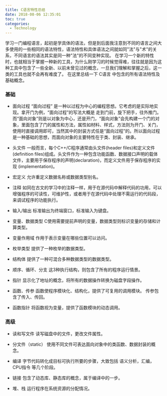 ```yaml
---
title: C语言特性总结
date: 2018-08-06 12:35:01
toc: true
categories:
  - Technology
---
```

学习一门编程语言，起初是学具体的语法，但是到后面我注意到不同的语言之间大多使用的一些相同的语法特性，语法特性和具体语法之间就如同"法"与"术"的关系，不同语言的语法其实是同一种"法"的不同变种实现。
在学习一个新的特性时，也就相当于掌握一种新的工具，为什么刚学习的时候觉得难，往往就是因为这种工具中包含了一些全新、以前未曾见过的概念，一旦我们理解和掌握之后，这一类的工具也就不会再有难度了。
在这里总结一下 C语言 中包含的所有语法特性及基础概念。

<!--more-->
### 基础
* 面向过程
  “面向过程” 是一种以过程为中心的编程思想。它考虑的是实际地实现。拿开门为例，“面向过程”的写法大概是 走到门前，旋下把手，往外推门。而“面向对象”则是以对象为中心，还是开门，“面向对象”会先构建一个门的对象，里面包含了门的属性和方法，属性如材料、样式，方法则为开门、关门，使用时直接调用即可，当然其中的封装方式任是“面向过程”的。所以面向过程是一种基础的思想，而面向对象的主要特性在于类、封装、继承。

* 头文件
  一般而言，每个C++/C程序通常由头文件(header files)和定义文件(definition files)组成。头文件作为一种包含功能函数、数据接口声明的载体文件，主要用于保存程序的声明(declaration)，而定义文件用于保存程序的实现 (implementation)。

* 宏定义
  允许重定义数据名称或数据类型别名。

* 注释
  如同在古文的学习中的注释一样，用于在源代码中解释代码的功用，可以增强程序的可读性，可维护性，或者用于在源代码中处理不需运行的代码段，来调试程序的功能执行。

* 输入/输出
  标准输出为终端窗口，标准输入为键盘。

* 变量、数据类型
  C使用需要提前声明的变量，数据类型则标识变量的存储和计算类型。

* 变量作用域
  作用于表示变量在哪些位置可以访问。

* 枚举类型
  提供了一种枚举的数据类型。

* 结构体
  提供了一种可混合多种数据类型的数据类型。

* 顺序、循环、分支
  这3种执行结构，则包含了所有的程序运行情景。

* 指针
  显示化了地址的概念，将所有的数据操作转换为磁盘字段操作。

* 函数、传参
  函数使程序模块化、结构化，提供了可复用的调用模块。
  传参包含了传入、传回。

* 函数指针
  将函数视为变量，提供了函数模块的动态调用。

### 高级
* 读和写文件
  读写磁盘中的文件，更改文件属性。

* 分文件（static）
  使用不同文件可表达面向对象中的类函数、数据封装的概念。

* 编译
  字节代码转化成目标可执行所要的步骤，大致包括 语义分析，汇编，CPU指令 等几个阶段。

* 链接
  包含了动态库、静态库的概念，属于编译中的一步。

* 堆、栈
  运行程序在系统资源的分配情况。
